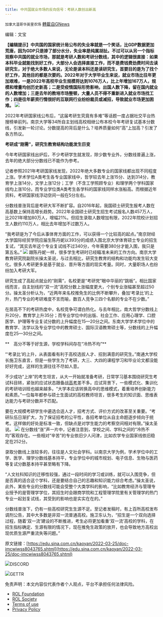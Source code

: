 ```yaml
---
title: 中共国就业市场的反向信号：考研人数创出新高
---
```

`加拿大温哥华英里农场` [轉載自GNews](https://gnews.org/zh-hans/2237565/)

编辑：文宝

**【编辑提示】中共国的国家统计局公布的失业率就是一个笑话，比GDP数据更加荒唐，因为GDP只是掺了部分水分，失业率是纯属胡扯。不过可以从另一个指标观察中共国的就业市场，那就是考研人数和考研分数线，其中的逻辑很直接：如果本科毕业就能找到好工作，大部分人会选择直接工作，而不是费钱费劲费时间去读研究生，对于绝大多数人来说，无论是读本科还是读研究生，首要目的是为了找个好工作，其他目的都是次要的。2022年对于大学毕业生来说，就业市场比往年更加艰难，一是2022年高校毕业生规模将达到1076万人，比上年增加167万人，规模和增量均创历史新高；二是受疫情国际形势影响，出国人数下降，留在国内就业的人数增加；三是去年的教培市场整顿，大量人员不得不重新进入就业市场找工作；四是往年薪资行情很好的互联网行业纷纷裁员或减招，导致就业市场更加困难。**
![](https://assets.gnews.org/wp-content/uploads/2022/03/考研1.jpg)


2022年考研国家线公布后，“这届考研生究竟有多难”等话题一度占据社交平台热搜榜单前列。南京大学等34所自主划线高校相继公布本校今年考研复试基本分数线，引发新一轮讨论。分数提高的背后是什么？培养质量如何“高”上加高？引发了各方热议。

**考研成“刚需”，研究生教育结构功能发生巨变**

今年考研国家线出炉后，不少考研学生就发现，除少数专业外，分数线普遍上涨，去年的绝大部分分数线已不能作为参考。

记者参照2021年考研国家线发现，2022年绝大多数专业的国家线都出现不同程度上涨。学术学位A类考生各专业国家线中，哲学较去年上涨15分、达到314分，教育学上涨14分，文学上涨12分；工学（不含工学照顾专业）和理学两个学科国家线均上涨10分。而专业学位类A类考生各学科的国家线同样水涨船高。而根据近年资料，考研国家线浮动空间一般在5分左右。

分数线普涨背后是考研大军不断扩容。自2016年起，我国硕士研究生报考人数在高基数上保持高增长趋势。2022年全国硕士研究生招生考试报名人数457万人，比2021年增加80万人，增幅21%。但招生录取人数增加有限，2022年院校计划招生人数约110万人，相比去年增加不过数万人。

“我考研是为了今后从事体育方面的工作，可以获得一个比较高的起点。”南京财经大学国际经贸学院应届生陈丹妮以393分的成绩入围北京大学体育硕士专业的招生复试，“其实去年这个专业复试线不过340分，今年需要380分才能入围，我只是第五名。”
![](https://assets.gnews.org/wp-content/uploads/2022/03/考研2.jpg)
跟陈丹妮一样，很多学生考研时已经瞄准未来的工作方向。南京大学教育研究院副院长操太圣说，与过去相比，研究生教育的结构和功能均发生较大变化。很多人考研更多是基于就业、晋升等方面的现实考量。同时，大量职场人也纷纷加入考研大军。

研究生成了高起点就业的“刚需”，名校更是“考研党”眼中华丽的“跳板”。相比国家线而言，自主划线的“双一流”高校分数上涨幅度更大，个别专业涨幅甚至超过50分。操太圣分析认为，“近两年来名校推免生的比例不断攀升，叠加‘考录比’的上升，热门专业的考研难度不言而喻，数百人竞争三四个名额的专业不在少数。”

在居高不下的考研热度中，名校竞争可谓白热化。与去年相比，南大哲学分数线上升20分，教育学上升35分；而专业学位中的出版、社会工作、应用心理学、口腔医学、护理等专业复试分数的上升幅度在15—20分之间。东南大学学术学位中的教育学、法学以及专业学位中的教育硕士、国际汉语教育硕士等，分数线的上升幅度在25—30分之间。

**　高分不等于好生源，学校学科间存在“冷热不均”**

“‘考录比’的上升，从表面看有利于高校选拔人才、招到满意的研究生。”南通大学校长施卫东直言，但是一些学生为了考研，大三、大四的课程学习和毕业论文都没能好好完成，这样的生源往往不尽如人意。

不少成功“上岸”的考生坦言，从大一开始就准备考研，日常学习基本围绕研究生考试科目转，紧张的应试状态跟备战[高考](http://edu.sina.com.cn/gaokao/)差不多。应试背景下，一些模式化、集训化的考研培训班也越来越多。“大学本应该转换高中的思维模式，着重培养创新能力和素质。”一位每年都参与硕士生面试的高校教师坦言，很多考生的知识面、思维表达能力与考研分数并不匹配。

要在大规模考研学生中遴选合适人才，招考方式、评价方式的改革至关重要。“考研队伍日渐扩大，为了保证招考的公平性，各招考单位从自主命题逐步倾向于统考。这样做的好处是标准一致，但缺点是对学生能力的考察空间相对有限。”操太圣说。
![](https://assets.gnews.org/wp-content/uploads/2022/03/考研3.jpg)
在分数线“涨”声一片中，记者注意到，学校之间、学科之间的“冷热不均”客观存在。一些相对“辛苦”的专业依旧少人问津，比如农学专业国家线依旧稳定在252分。

录取分数线上涨较多的，往往是人文社会学科。以南京大学为例，学术学位中的工学、医学、理学分数线基本持平，专业学位中的城市规划、电子信息、生物与医药等复试分数基本持平甚至略有下降。

“人文社科知识的迁移性较强，通过一段时间的学习或训练，就可以入围竞争，但是否真的适合这个学科，还是要结合自己的志趣和知识能力综合考虑。”操太圣说，此外，某些专业的分数线可能会受整个大类学科的影响，“比如教育经济与管理专业授予的是管理学学位，其招生时会跟商学院和工程管理学院里有关管理学的热门专业一起划复试线，其受到的影响也是实实在在的。”

分数线普涨下，仍有一些高校研究生生源不足。至记者发稿时，有上百所高校发布调剂公告，其中大多数是非双一流普通高校。施卫东认为，“招生是一个双向选择过程，随着‘双一流’建设的不断推进，考生必将更加看重‘双一流’高校的学科，在招生指标确定、生源有限的情况下，现在推免生政策的放开，也会导致地方高校出现优质生源严重流失等问题。”



原文链接：[https://edu.sina.com.cn/kaoyan/2022-03-25/doc-imcwiwss8043765.shtml](https://edu.sina.com.cn/kaoyan/2022-03-25/doc-imcwiwss8043765.shtml)

![](https://assets.gnews.org/wp-content/uploads/2022/03/Discord-QR-28.png)DISCORD

![](https://assets.gnews.org/wp-content/uploads/2022/03/gettr-27.png)GETTR



 

免责声明：本文内容仅代表作者个人观点，平台不承担任何法律风险。

- [ROL Foundation](https://rolfoundation.org/)
- [ROL Society](https://rolsociety.org/)
- [Terms of use](https://gnews.org/terms-of-use-3/)
- [Privacy Policy](https://gnews.org/privacy-policy/)
